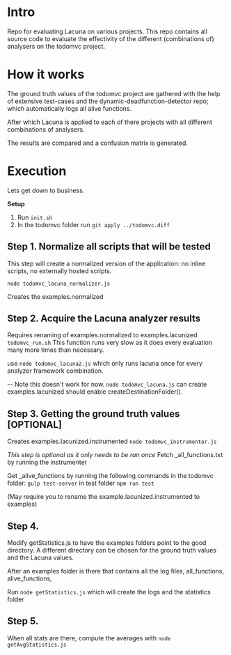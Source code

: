# Intro
Repo for evaluating Lacuna on various projects.
This repo contains all source code to evaluate the effectivity of the different
(combinations of) analysers on the todomvc project.

# How it works
The ground truth values of the todomvc project are gathered with the help of
extensive test-cases and the dynamic-deadfunction-detector repo; which 
automatically logs all alive functions.

After which Lacuna is applied to each of there projects with all different
combinations of analysers.

The results are compared and a confusion matrix is generated.


# Execution
Lets get down to business.

**Setup**
1. Run `init.sh`
2. In the todomvc folder run `git apply ../todomvc.diff`

## Step 1. Normalize all scripts that will be tested 
This step will create a normalized version of the application:
no inline scripts, no externally hosted scripts.

`node todomvc_lacuna_normalizer.js`

Creates the examples.normalized

## Step 2. Acquire the Lacuna analyzer results
Requires renaming of examples.normalized to examples.lacunized
`todomvc_run.sh`
This function runs very slow as it does every evaluation many more times than
necessary.

use `node todomvc_lacuna2.js` which only runs lacuna once for every analyzer 
framework combination.

-- Note this doesn't work for now.
`node todomvc_lacuna.js` 
can create examples.lacunized should enable createDestinationFolder().

## Step 3. Getting the ground truth values [OPTIONAL]
Creates examples.lacunized.instrumented
`node todomvc_instrumenter.js`

_This step is optional as it only needs to be ran once_
Fetch _all_functions.txt by running the instrumenter

Get _alive_functions by running the following commands in the todomvc folder:
`gulp test-server`
in test folder
`npm run test`

(May require you to rename the example.lacunized.instrumented to examples)


## Step 4.
Modify getStatistics.js to have the examples folders point to the good directory.
A different directory can be chosen for the ground truth values and the Lacuna values.

After an examples folder is there that contains all the log files, 
all_functions, alive_functions, 

Run `node getStatistics.js` which will create the logs and the statistics
folder

## Step 5. 
When all stats are there, compute the averages with `node getAvgStatistics.js`
